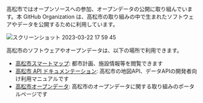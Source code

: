 高松市ではオープンソースへの参加、オープンデータの公開に取り組んでいます。本 GitHub Organization は、高松市の取り組みの中で生まれたソフトウェアやデータを公開するために利用しています。

![スクリーンショット 2023-03-22 17 59 45](https://user-images.githubusercontent.com/1124652/226851958-6dedb5d3-a2aa-4552-8bf9-1cff4426d1ed.png)

高松市のソフトウェアやオープンデータは、以下の場所で利用できます。

- [高松市スマートマップ](https://maps.takamatsu-fact.com/): 都市計画、施設情報等を閲覧できます
- [高松市 API ドキュメンテーション](https://docs.takamatsu-fact.com/): 高松市の地図API、データAPIの開発者向け利用マニュアルです
- [高松市オープンデータ](https://opendata.takamatsu-fact.com/): 高松市のオープンデータに関する取り組みのポータルページです
